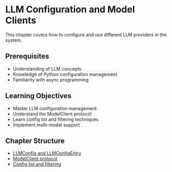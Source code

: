 # LLM Configuration and Model Clients

This chapter covers how to configure and use different LLM providers in the system.

## Prerequisites

- Understanding of LLM concepts
- Knowledge of Python configuration management
- Familiarity with async programming

## Learning Objectives

- Master LLM configuration management
- Understand the ModelClient protocol
- Learn config list and filtering techniques
- Implement multi-model support

## Chapter Structure

* [LLMConfig and LLMConfigEntry](llm-configuration-and-model-clients/llmconfig-and-llmconfigentry.html)
* [ModelClient protocol](llm-configuration-and-model-clients/modelclient-protocol.html)
* [Config list and filtering](llm-configuration-and-model-clients/config-list-and-filtering.html)
